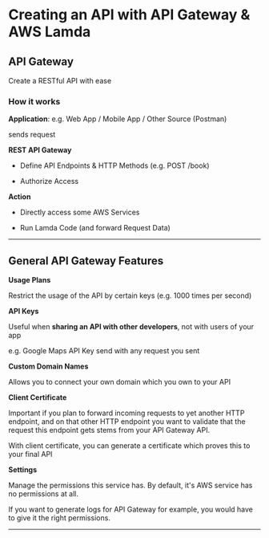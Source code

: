 # Creating an API with API Gateway & AWS Lamda

## API Gateway

Create a RESTful API with ease

### How it works

**Application**: e.g. Web App / Mobile App / Other Source (Postman)

sends request

**REST API Gateway**

- Define API Endpoints & HTTP Methods (e.g. POST /book)

- Authorize Access

**Action**

- Directly access some AWS Services

- Run Lamda Code (and forward Request Data)

---

## General API Gateway Features

**Usage Plans**

Restrict the usage of the API by certain keys (e.g. 1000 times per second)

**API Keys**

Useful when **sharing an API with other developers**, not with users of your app

e.g. Google Maps API Key send with any request you sent

**Custom Domain Names**

Allows you to connect your own domain which you own to your API

**Client Certificate**

Important if you plan to forward incoming requests to yet another HTTP endpoint, and on that other HTTP endpoint you want to validate that the request this endpoint gets stems from your API Gateway API.

With client certificate, you can generate a certificate which proves this to your final API

**Settings**

Manage the permissions this service has. By default, it's AWS service has no permissions at all.

If you want to generate logs for API Gateway for example, you would have to give it the right permissions.

---

